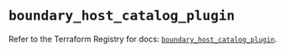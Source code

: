 # `boundary_host_catalog_plugin`

Refer to the Terraform Registry for docs: [`boundary_host_catalog_plugin`](https://registry.terraform.io/providers/hashicorp/boundary/1.1.12/docs/resources/host_catalog_plugin).
